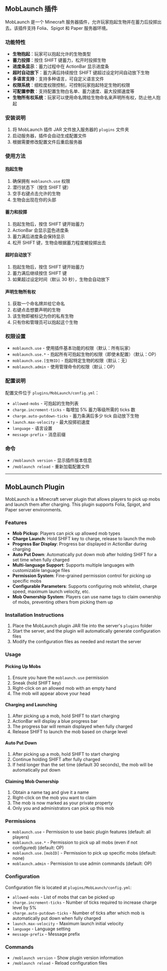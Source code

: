 ## MobLaunch 插件

MobLaunch 是一个 Minecraft 服务器插件，允许玩家抱起生物并在蓄力后投掷出去。该插件支持 Folia、Spigot 和 Paper 服务器环境。

### 功能特性

- **生物抱起**：玩家可以抱起允许的生物类型
- **蓄力投掷**：按住 SHIFT 键蓄力，松开时投掷生物
- **进度条显示**：蓄力过程中在 ActionBar 显示进度条
- **超时自动放下**：蓄力满后持续按住 SHIFT 键超过设定时间自动放下生物
- **多语言支持**：支持多种语言，可自定义语言文件
- **权限系统**：细粒度权限控制，可控制玩家抱起特定生物的权限
- **可配置参数**：支持配置生物白名单、蓄力速度、最大投掷速度等
- **生物所有权系统**：玩家可以使用命名牌给生物命名来声明所有权，防止他人抱起

### 安装说明

1. 将 MobLaunch 插件 JAR 文件放入服务器的 `plugins` 文件夹
2. 启动服务器，插件会自动生成配置文件
3. 根据需要修改配置文件后重启服务器

### 使用方法

#### 抱起生物
1. 确保拥有 `moblaunch.use` 权限
2. 潜行状态下（按住 SHIFT 键）
3. 空手右键点击允许的生物
4. 生物会出现在你的头部

#### 蓄力和投掷
1. 抱起生物后，按住 SHIFT 键开始蓄力
2. ActionBar 会显示蓝色进度条
3. 蓄力满后进度条会保持显示
4. 松开 SHIFT 键，生物会根据蓄力程度被投掷出去

#### 超时自动放下
1. 抱起生物后，按住 SHIFT 键开始蓄力
2. 蓄力满后继续按住 SHIFT 键
3. 如果超过设定时间（默认 30 秒），生物会自动放下

#### 声明生物所有权
1. 获取一个命名牌并给它命名
2. 右键点击想要声明的生物
3. 该生物即被标记为你的私有生物
4. 只有你和管理员可以抱起这个生物

### 权限设置

- `moblaunch.use` - 使用插件基本功能的权限（默认：所有玩家）
- `moblaunch.use.*` - 抱起所有可抱起生物的权限（即使未配置）（默认：OP）
- `moblaunch.use.[生物ID]` - 抱起特定生物的权限（默认：无）
- `moblaunch.admin` - 使用管理命令的权限（默认：OP）

### 配置说明

配置文件位于 `plugins/MobLaunch/config.yml`：

- `allowed-mobs` - 可抱起的生物列表
- `charge.increment-ticks` - 每增加 5% 蓄力等级所需的 ticks 数
- `charge.auto-putdown-ticks` - 蓄力条满后多少 tick 自动放下生物
- `launch.max-velocity` - 最大投掷初速度
- `language` - 语言设置
- `message-prefix` - 消息前缀

### 命令

- `/moblaunch version` - 显示插件版本信息
- `/moblaunch reload` - 重新加载配置文件

---

## MobLaunch Plugin

MobLaunch is a Minecraft server plugin that allows players to pick up mobs and launch them after charging. This plugin supports Folia, Spigot, and Paper server environments.

### Features

- **Mob Pickup**: Players can pick up allowed mob types
- **Charge Launch**: Hold SHIFT key to charge, release to launch the mob
- **Progress Bar Display**: Progress bar displayed in ActionBar during charging
- **Auto Put Down**: Automatically put down mob after holding SHIFT for a set time when fully charged
- **Multi-language Support**: Supports multiple languages with customizable language files
- **Permission System**: Fine-grained permission control for picking up specific mobs
- **Configurable Parameters**: Supports configuring mob whitelist, charge speed, maximum launch velocity, etc.
- **Mob Ownership System**: Players can use name tags to claim ownership of mobs, preventing others from picking them up

### Installation Instructions

1. Place the MobLaunch plugin JAR file into the server's `plugins` folder
2. Start the server, and the plugin will automatically generate configuration files
3. Modify the configuration files as needed and restart the server

### Usage

#### Picking Up Mobs
1. Ensure you have the `moblaunch.use` permission
2. Sneak (hold SHIFT key)
3. Right-click on an allowed mob with an empty hand
4. The mob will appear above your head

#### Charging and Launching
1. After picking up a mob, hold SHIFT to start charging
2. ActionBar will display a blue progress bar
3. The progress bar will remain displayed when fully charged
4. Release SHIFT to launch the mob based on charge level

#### Auto Put Down
1. After picking up a mob, hold SHIFT to start charging
2. Continue holding SHIFT after fully charged
3. If held longer than the set time (default 30 seconds), the mob will be automatically put down

#### Claiming Mob Ownership
1. Obtain a name tag and give it a name
2. Right-click on the mob you want to claim
3. The mob is now marked as your private property
4. Only you and administrators can pick up this mob

### Permissions

- `moblaunch.use` - Permission to use basic plugin features (default: all players)
- `moblaunch.use.*` - Permission to pick up all mobs (even if not configured) (default: OP)
- `moblaunch.use.[mobID]` - Permission to pick up specific mobs (default: none)
- `moblaunch.admin` - Permission to use admin commands (default: OP)

### Configuration

Configuration file is located at `plugins/MobLaunch/config.yml`:

- `allowed-mobs` - List of mobs that can be picked up
- `charge.increment-ticks` - Number of ticks required to increase charge level by 5%
- `charge.auto-putdown-ticks` - Number of ticks after which mob is automatically put down when fully charged
- `launch.max-velocity` - Maximum launch initial velocity
- `language` - Language setting
- `message-prefix` - Message prefix

### Commands

- `/moblaunch version` - Show plugin version information
- `/moblaunch reload` - Reload configuration files
